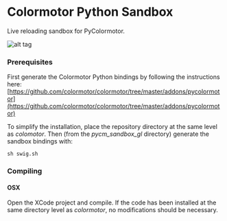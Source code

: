 # Colormotor Python Sandbox
Live reloading sandbox for PyColormotor. 

![alt tag](https://raw.githubusercontent.com/colormotor/pycm_sandbox_gl/master/shot.jpg)

### Prerequisites
First generate the Colormotor Python bindings by following the instructions here:
[https://github.com/colormotor/colormotor/tree/master/addons/pycolormotor](https://github.com/colormotor/colormotor/tree/master/addons/pycolormotor)

To simplify the installation, place the repository directory at the same level as *colomotor*. Then (from the *pycm_sandbox_gl* directory) generate the sandbox bindings with:

```
sh swig.sh
```

### Compiling
#### OSX
Open the XCode project and compile. If the code has been installed at the same directory level as *colormotor*, no modifications should be necessary.

